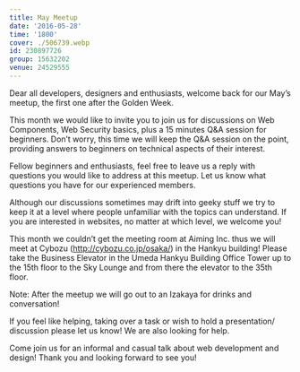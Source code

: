 ```yaml
---
title: May Meetup
date: '2016-05-28'
time: '1800'
cover: ./506739.webp
id: 230897726
group: 15632202
venue: 24529555
---
```


Dear all developers, designers and enthusiasts, welcome back for our May’s meetup, the first one after the Golden Week.

This month we would like to invite you to join us for discussions on Web Components, Web Security basics, plus a 15 minutes Q&A session for beginners. Don’t worry, this time we will keep the Q&A session on the point, providing answers to beginners on technical aspects of their interest.

Fellow beginners and enthusiasts, feel free to leave us a reply with questions you would like to address at this meetup. Let us know what questions you have for our experienced members.

Although our discussions sometimes may drift into geeky stuff we try to keep it at a level where people unfamiliar with the topics can understand. If you are interested in websites, no matter at which level, we welcome you!

This month we couldn’t get the meeting room at Aiming Inc. thus we will meet at Cybozu (http://cybozu.co.jp/osaka/) in the Hankyu building! Please take the Business Elevator in the Umeda Hankyu Building Office Tower up to the 15th floor to the Sky Lounge and from there the elevator to the 35th floor.

Note: After the meetup we will go out to an Izakaya for drinks and conversation!

If you feel like helping, taking over a task or wish to hold a presentation/ discussion please let us know! We are also looking for help.

Come join us for an informal and casual talk about web development and design! Thank you and looking forward to see you!
